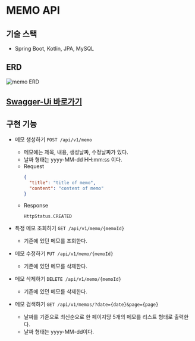 # MEMO API

## 기술 스택

- Spring Boot, Kotlin, JPA, MySQL

## ERD

![memo ERD](https://user-images.githubusercontent.com/69888508/133885111-30f7b9e1-4cdd-42e9-a01d-2d1f0c191419.png)

## [Swagger-Ui 바로가기](http://localhost/swagger-ui/index.html)

## 구현 기능

- 메모 생성하기           `POST /api/v1/memo`
    - 메모에는 제목, 내용, 생성날짜, 수정날짜가 있다.
    - 날짜 형태는 yyyy-MM-dd HH:mm:ss 이다.
    - Request
        ```json
      {
          "title": "title of memo",
          "content": "content of memo"
      }
      ```
    - Response
      ```text
      HttpStatus.CREATED
      ```

- 특정 메모 조회하기       `GET /api/v1/memo/{memoId}`
    - 기존에 있던 메모를 조회한다.

- 메모 수정하기           `PUT /api/v1/memo/{memoId}`
    - 기존에 있던 메모를 삭제한다.

- 메모 삭제하기           `DELETE /api/v1/memo/{memoId}`
    - 기존에 있던 메모를 삭제한다.

- 메모 검색하기           `GET /api/v1/memos/?date={date}&page={page}`
    - 날짜를 기준으로 최신순으로 한 페이지당 5개의 메모를 리스트 형태로 출력한다.
    - 날짜 형태는 yyyy-MM-dd이다.
